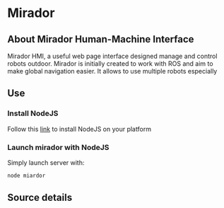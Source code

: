 # Mirador

## About Mirador Human-Machine Interface

Mirador HMI, a useful web page interface designed manage and control robots outdoor. Mirador is initially created to work with ROS and aim to make global navigation easier. It allows to use multiple robots especially

## Use

### Install NodeJS

Follow this [link](https://nodejs.dev/en/learn/how-to-install-nodejs/) to install NodeJS on your platform

### Launch mirador with NodeJS

Simply launch server with:
```bash
node miardor
```

## Source details
